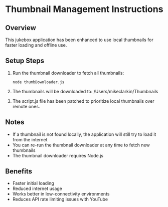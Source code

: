 # Thumbnail Management Instructions

## Overview
This jukebox application has been enhanced to use local thumbnails for faster loading and offline use.

## Setup Steps
1. Run the thumbnail downloader to fetch all thumbnails:
   ```
   node thumbDownloader.js
   ```

2. The thumbnails will be downloaded to: /Users/mikeclarkin/Thumbnails

3. The script.js file has been patched to prioritize local thumbnails over remote ones.

## Notes
- If a thumbnail is not found locally, the application will still try to load it from the internet
- You can re-run the thumbnail downloader at any time to fetch new thumbnails
- The thumbnail downloader requires Node.js

## Benefits
- Faster initial loading
- Reduced internet usage
- Works better in low-connectivity environments
- Reduces API rate limiting issues with YouTube
